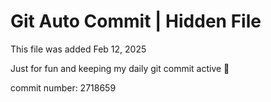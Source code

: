 # Git Auto Commit | Hidden File

This file was added Feb 12, 2025

Just for fun and keeping my daily git commit active 🤪

commit number: 2718659
